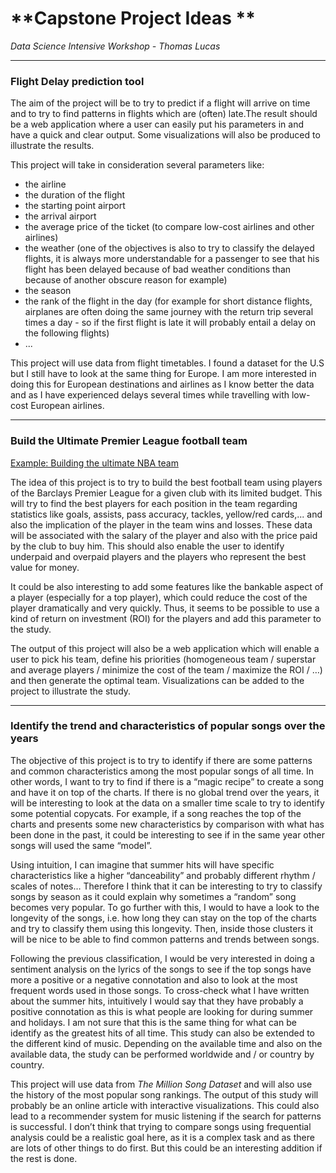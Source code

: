# **Capstone Project Ideas ** #

*Data Science Intensive Workshop - Thomas Lucas*

----------

### **Flight Delay prediction tool** ###

The aim of the project will be to try to predict if a flight will arrive on time and to try to find patterns in flights which are (often) late.The result should be a web application where a user can easily put his parameters in and have a quick and clear output. Some visualizations will also be produced to illustrate the results.

This project will take in consideration several parameters like:

- the airline
- the duration of the flight
- the starting point airport
- the arrival airport
- the average price of the ticket (to compare low-cost airlines and other airlines)
- the weather (one of the objectives is also to try to classify the delayed flights, it is always more understandable for a passenger to see that his flight has been delayed because of bad weather conditions than because of another obscure reason for example)
- the season
- the rank of the flight in the day (for example for short distance flights, airplanes are often doing the same journey with the return trip several times a day - so if the first flight is late it will probably entail a delay on the following flights)
- ...

This project will use data from flight timetables. I found a dataset for the U.S but I still have to look at the same thing for Europe. I am more interested in doing this for European destinations and airlines as I know better the data and as I have experienced delays several times while travelling with low-cost European airlines.


----------


### **Build the Ultimate Premier League football team** ###

[Example: Building the ultimate NBA team](http://datascopeanalytics.com/blog/building-the-ultimate-nba-team/)

The idea of this project is to try to build the best football team using players of the Barclays Premier League for a given club with its limited budget. This will try to find the best players for each position in the team regarding statistics like goals, assists, pass accuracy, tackles, yellow/red cards,... and also the implication of the player in the team wins and losses. These data will be associated with the salary of the player and also with the price paid by the club to buy him. This should also enable the user to identify underpaid and overpaid players and the players who represent the best value for money.

It could be also interesting to add some features like the bankable aspect of a player (especially for a top player), which could reduce the cost of the player dramatically and very quickly. Thus, it seems to be possible to use a kind of return on investment (ROI) for the players and add this parameter to the study.

The output of this project will also be a web application which will enable a user to pick his team, define his priorities (homogeneous team / superstar and average players / minimize the cost of the team / maximize the ROI / …) and then generate the optimal team. Visualizations can be added to the project to illustrate the study.


----------


### **Identify the trend and characteristics of popular songs over the years** ###

The objective of this project is to try to identify if there are some patterns and common characteristics among the most popular songs of all time. In other words, I want to try to find if there is a “magic recipe” to create a song and have it on top of the charts. If there is no global trend over the years, it will be interesting to look at the data on a smaller time scale to try to identify some potential copycats. For example, if a song reaches the top of the charts and presents some new characteristics by comparison with what has been done in the past, it could be interesting to see if in the same year other songs will used the same “model”.

Using intuition, I can imagine that summer hits will have specific characteristics like a higher “danceability” and probably different rhythm / scales of notes… Therefore I think that it can be interesting to try to classify songs by season as it could explain why sometimes a “random” song becomes very popular. To go further with this, I would to have a look to the longevity of the songs, i.e. how long they can stay on the top of the charts and try to classify them using this longevity. Then, inside those clusters it will be nice to be able to find common patterns and trends between songs.

Following the previous classification, I would be very interested in doing a sentiment analysis on the lyrics of the songs to see if the top songs have more a positive or a negative connotation and also to look at the most frequent words used in those songs. To cross-check what I have written about the summer hits, intuitively I would say that they have probably a positive connotation as this is what people are looking for during summer and holidays. I am not sure that this is the same thing for what can be identify as the greatest hits of all time. This study can also be extended to the different kind of music. 
Depending on the available time and also on the available data, the study can be performed worldwide and / or country by country.

This project will use data from *The Million Song Dataset* and will also use the history of the most popular song rankings. 
The output of this study will probably be an online article with interactive visualizations. This could also lead to a recommender system for music listening if the search for patterns is successful. 
I don’t think that trying to compare songs using frequential analysis could be a realistic goal here, as it is a complex task and as there are lots of other things to do first. But this could be an interesting addition if the rest is done.

